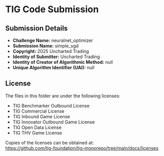 # TIG Code Submission

## Submission Details

* **Challenge Name:** neuralnet_optimizer
* **Submission Name:** simple_sgd
* **Copyright:** 2025 Uncharted Trading
* **Identity of Submitter:** Uncharted Trading
* **Identity of Creator of Algorithmic Method:** null
* **Unique Algorithm Identifier (UAI):** null

## License

The files in this folder are under the following licenses:
* TIG Benchmarker Outbound License
* TIG Commercial License
* TIG Inbound Game License
* TIG Innovator Outbound Game License
* TIG Open Data License
* TIG THV Game License

Copies of the licenses can be obtained at:  
https://github.com/tig-foundation/tig-monorepo/tree/main/docs/licenses